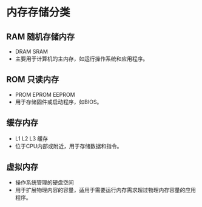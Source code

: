 # 内存存储分类

## RAM 随机存储内存

- DRAM SRAM
- 主要用于计算机的主内存，如运行操作系统和应用程序。

## ROM 只读内存

- PROM EPROM EEPROM
- 用于存储固件或启动程序，如BIOS。

## 缓存内存

- L1 L2 L3 缓存
- 位于CPU内部或附近，用于存储数据和指令。

## 虚拟内存

- 操作系统管理的硬盘空间
- 用于扩展物理内容的容量，适用于需要运行内存需求超过物理内存容量的应用程序。
